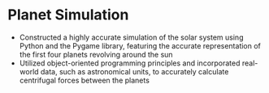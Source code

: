 # Planet Simulation
- Constructed a highly accurate simulation of the solar system using Python and the Pygame library, featuring the accurate representation of the first four planets revolving around the sun
- Utilized object-oriented programming principles and incorporated real-world data, such as astronomical units, to accurately calculate centrifugal forces between the planets
